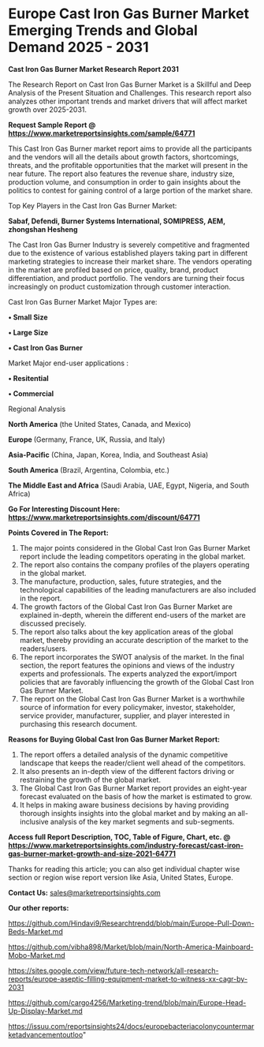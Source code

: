 # Europe Cast Iron Gas Burner Market Emerging Trends and Global Demand 2025 - 2031

<strong>Cast Iron Gas Burner Market Research Report 2031</strong>

The Research Report on Cast Iron Gas Burner Market is a Skillful and Deep Analysis of the Present Situation and Challenges. This research report also analyzes other important trends and market drivers that will affect market growth over 2025-2031.

<strong>Request Sample Report @ <a href=https://www.marketreportsinsights.com/sample/64771>https://www.marketreportsinsights.com/sample/64771</a></strong>

This Cast Iron Gas Burner market report aims to provide all the participants and the vendors will all the details about growth factors, shortcomings, threats, and the profitable opportunities that the market will present in the near future. The report also features the revenue share, industry size, production volume, and consumption in order to gain insights about the politics to contest for gaining control of a large portion of the market share.

Top Key Players in the Cast Iron Gas Burner Market:

<strong>Sabaf, Defendi, Burner Systems International, SOMIPRESS, AEM, zhongshan Hesheng</strong>

The Cast Iron Gas Burner Industry is severely competitive and fragmented due to the existence of various established players taking part in different marketing strategies to increase their market share. The vendors operating in the market are profiled based on price, quality, brand, product differentiation, and product portfolio. The vendors are turning their focus increasingly on product customization through customer interaction.

Cast Iron Gas Burner Market Major Types are:

<strong>• Small Size

• Large Size

• Cast Iron Gas Burner</strong>

Market Major end-user applications :

<strong>• Resitential

• Commercial</strong>

Regional Analysis

</u><strong><b>North America</b></strong> (the United States, Canada, and Mexico)

<strong><b>Europe </b></strong>(Germany, France, UK, Russia, and Italy)

<strong><b>Asia-Pacific</b></strong> (China, Japan, Korea, India, and Southeast Asia)

<strong><b>South America</b></strong> (Brazil, Argentina, Colombia, etc.)

<strong><b>The Middle East and Africa</b></strong> (Saudi Arabia, UAE, Egypt, Nigeria, and South Africa)

<strong>Go For Interesting Discount Here: <a href=https://www.marketreportsinsights.com/discount/64771>https://www.marketreportsinsights.com/discount/64771</a></strong>

<strong>Points Covered in The Report:</strong>
<ol>
  <li>The major points considered in the Global Cast Iron Gas Burner Market report include the leading competitors operating in the global market.</li>
  <li>The report also contains the company profiles of the players operating in the global market.</li>
  <li>The manufacture, production, sales, future strategies, and the technological capabilities of the leading manufacturers are also included in the report.</li>
  <li>The growth factors of the Global Cast Iron Gas Burner Market are explained in-depth, wherein the different end-users of the market are discussed precisely.</li>
  <li>The report also talks about the key application areas of the global market, thereby providing an accurate description of the market to the readers/users.</li>
  <li>The report incorporates the SWOT analysis of the market. In the final section, the report features the opinions and views of the industry experts and professionals. The experts analyzed the export/import policies that are favorably influencing the growth of the Global Cast Iron Gas Burner Market.</li>
  <li>The report on the Global Cast Iron Gas Burner Market is a worthwhile source of information for every policymaker, investor, stakeholder, service provider, manufacturer, supplier, and player interested in purchasing this research document.</li>
</ol>
<strong>Reasons for Buying Global Cast Iron Gas Burner Market Report:</strong>

<ol>
  <li>The report offers a detailed analysis of the dynamic competitive landscape that keeps the reader/client well ahead of the competitors.</li>
  <li>It also presents an in-depth view of the different factors driving or restraining the growth of the global market.</li>
  <li>The Global Cast Iron Gas Burner Market report provides an eight-year forecast evaluated on the basis of how the market is estimated to grow.</li>
  <li>It helps in making aware business decisions by having providing thorough insights insights into the global market and by making an all-inclusive analysis of the key market segments and sub-segments.</li>
</ol>
<strong>Access full Report Description, TOC, Table of Figure, Chart, etc. @ <a href=https://www.marketreportsinsights.com/industry-forecast/cast-iron-gas-burner-market-growth-and-size-2021-64771>https://www.marketreportsinsights.com/industry-forecast/cast-iron-gas-burner-market-growth-and-size-2021-64771</a></strong>


Thanks for reading this article; you can also get individual chapter wise section or region wise report version like Asia, United States, Europe.

<strong>Contact Us:</strong>
sales@marketreportsinsights.com

<strong>Our other reports:</strong>

<a href=https://github.com/Hindavi9/Researchtrendd/blob/main/Europe-Pull-Down-Beds-Market.md>https://github.com/Hindavi9/Researchtrendd/blob/main/Europe-Pull-Down-Beds-Market.md</a>

<a href=https://github.com/vibha898/Market/blob/main/North-America-Mainboard-Mobo-Market.md>https://github.com/vibha898/Market/blob/main/North-America-Mainboard-Mobo-Market.md</a>

<a href=https://sites.google.com/view/future-tech-network/all-research-reports/europe-aseptic-filling-equipment-market-to-witness-xx-cagr-by-2031>https://sites.google.com/view/future-tech-network/all-research-reports/europe-aseptic-filling-equipment-market-to-witness-xx-cagr-by-2031</a>

<a href=https://github.com/cargo4256/Marketing-trend/blob/main/Europe-Head-Up-Display-Market.md>https://github.com/cargo4256/Marketing-trend/blob/main/Europe-Head-Up-Display-Market.md</a>

<a href=https://issuu.com/reportsinsights24/docs/europebacteriacolonycountermarketadvancementoutloo>https://issuu.com/reportsinsights24/docs/europebacteriacolonycountermarketadvancementoutloo</a>"
